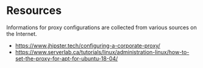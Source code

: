 # Resources

Informations for proxy configurations are collected from various sources on the Internet. 

- https://www.jhipster.tech/configuring-a-corporate-proxy/
- https://www.serverlab.ca/tutorials/linux/administration-linux/how-to-set-the-proxy-for-apt-for-ubuntu-18-04/
